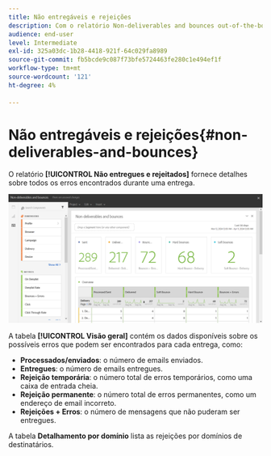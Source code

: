 ```yaml
---
title: Não entregáveis e rejeições
description: Com o relatório Non-deliverables and bounces out-of-the-box, saiba mais sobre os erros que podem ocorrer em seu delivery.
audience: end-user
level: Intermediate
exl-id: 325a03dc-1b28-4418-921f-64c029fa8989
source-git-commit: fb5bcde9c087f73bfe5724463fe280c1e494ef1f
workflow-type: tm+mt
source-wordcount: '121'
ht-degree: 4%

---
```


# Não entregáveis e rejeições{#non-deliverables-and-bounces}

O relatório **[!UICONTROL Não entregues e rejeitados]** fornece detalhes sobre todos os erros encontrados durante uma entrega.

![](assets/delivery_reports_7.png)

A tabela **[!UICONTROL Visão geral]** contém os dados disponíveis sobre os possíveis erros que podem ser encontrados para cada entrega, como:

* **Processados/enviados**: o número de emails enviados.
* **Entregues**: o número de emails entregues.
* **Rejeição temporária**: o número total de erros temporários, como uma caixa de entrada cheia.
* **Rejeição permanente**: o número total de erros permanentes, como um endereço de email incorreto.
* **Rejeições + Erros**: o número de mensagens que não puderam ser entregues.

A tabela **Detalhamento por domínio** lista as rejeições por domínios de destinatários.
